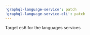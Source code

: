 ```yaml
---
'graphql-language-service': patch
'graphql-language-service-cli': patch
---
```


Target es6 for the languages services
